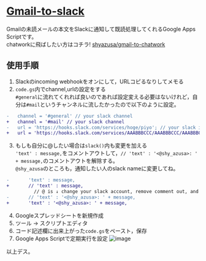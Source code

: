 # [Gmail-to-slack](https://shyazusa.github.io/gmail-to-slack/)

Gmailの未読メールの本文をSlackに通知して既読処理してくれるGoogle Apps Scriptです。  
chatworkに飛ばしたい方はコチラ! [shyazusa/gmail-to-chatwork](https://github.com/shyazusa/gmail-to-chatwork)

## 使用手順

1. Slackのincoming webhookをオンにして，URLコピるなりしてメモる
2. `code.gs`内でchannel,urlの設定をする  
  `#general`に流れてくれれば良いのであれば設定変える必要はないけれど，自分は`#mail`というチャンネルに流したかったので以下のように設定。

  ```diff
-   channel = '#general' // your slack channel
+   channel = '#mail' // your slack channel
-   url = 'https://hooks.slack.com/services/hoge/piyo'; // your slack incoming webhook url
+   url = 'https://hooks.slack.com/services/AAABBBCCC/AAABBBCCC/AAABBBCCCDDDEEEFFFGGGHHH'; // your slack incoming webhook url
```

3. もしも自分に@したい場合は`slack()`内も変更を加える  
  `'text' : message,`をコメントアウトして，`// 'text' : '<@shy_azusa>: ' + message,`のコメントアウトを解除する。  
  `@shy_azusa`のところも，通知したい人のslack nameに変更してね。

  ```diff
-       'text' : message,
+       // 'text' : message,
            // @ is ↓ change your slack account, remove comment out, and ↑ comment out
-       // 'text' : '<@shy_azusa>: ' + message,
+       'text' : '<@shy_azusa>: ' + message,
```

4. Googleスプレッドシートを新規作成
5. ツール → スクリプトエディタ
6. コード記述欄に出来上がった`code.gs`をペースト，保存
7. Google Apps Scriptで定期実行を設定
    ![image](https://user-images.githubusercontent.com/10899437/34185722-5d8e062a-e56a-11e7-9f49-4a630a29b6aa.png)

以上デス。
